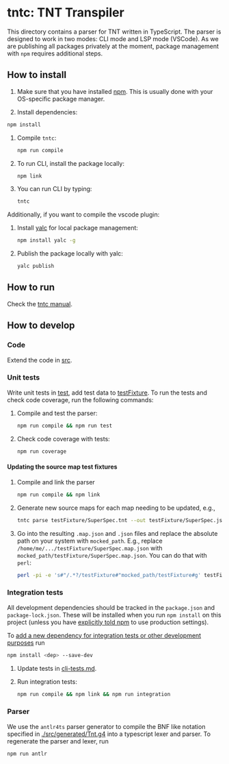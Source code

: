 # tntc: TNT Transpiler

This directory contains a parser for TNT written in TypeScript. The parser
is designed to work in two modes: CLI mode and LSP mode (VSCode). As we are
publishing all packages privately at the moment, package management with
`npm` requires additional steps.

## How to install

 1. Make sure that you have installed [npm][]. This is usually done with your
 OS-specific package manager.

 1. Install dependencies:

   ```sh
   npm install
   ```

 1. Compile `tntc`:

    ```sh
    npm run compile
    ```

 1. To run CLI, install the package locally:

    ```sh
    npm link
    ```

 1. You can run CLI by typing:

    ```sh
    tntc
    ```

Additionally, if you want to compile the vscode plugin:

 1. Install [yalc][] for local package management:

    ```sh
    npm install yalc -g
    ```

 1. Publish the package locally with yalc:

    ```sh
    yalc publish
    ```

## How to run

Check the [tntc manual](../doc/tntc.md).

## How to develop

### Code

Extend the code in [src](./src).

### Unit tests

Write unit tests in [test](./test), add test data to
[testFixture](./testFixture). To run the tests and check code coverage, run the
following commands:

 1. Compile and test the parser:

    ```sh
    npm run compile && npm run test
    ```

 1. Check code coverage with tests:

    ```sh
    npm run coverage
    ```

#### Updating the source map test fixtures

  1. Compile and link the parser

     ```sh
     npm run compile && npm link
     ```

  1. Generate new source maps for each map needing to be updated, e.g.,

     ```sh
     tntc parse testFixture/SuperSpec.tnt --out testFixture/SuperSpec.json --source-map testFixture/SuperSpec.map.json
     ```

  1. Go into the resulting `.map.json` and `.json` files and replace the
     absolute path on your system with `mocked_path`. E.g., replace
     `/home/me/.../testFixture/SuperSpec.map.json` with
     `mocked_path/testFixture/SuperSpec.map.json`. You can do that with `perl`:

     ```sh
     perl -pi -e 's#"/.*?/testFixture#"mocked_path/testFixture#g' testFixture/SuperSpec{.map,}.json
     ```

### Integration tests

All development dependencies should be tracked in the `package.json` and
`package-lock.json`. These will be installed when you run `npm install` on
this project (unless you have [explicitly told
npm](https://docs.npmjs.com/cli/v9/commands/npm-install#description) to use
production settings).

To [add a new dependency for integration tests or other development
purposes](https://docs.npmjs.com/specifying-dependencies-and-devdependencies-in-a-package-json-file)
run

``` sh
npm install <dep> --save-dev
```

 1. Update tests in [cli-tests.md](./cli-tests.md).

 1. Run integration tests:

    ```sh
    npm run compile && npm link && npm run integration
    ```

[npm]: https://en.wikipedia.org/wiki/Npm_(software)
[yalc]: https://www.npmjs.com/package/yalc
[txm]: https://www.npmjs.com/package/txm

### Parser

We use the `antlr4ts` parser generator to compile the BNF like notation specified
in [./src/generated/Tnt.g4](./src/generated/Tnt.g4) into a typescript lexer and
parser. To regenerate the parser and lexer, run

``` sh
npm run antlr
```
